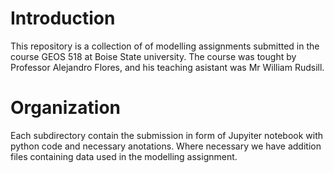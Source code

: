 # Introduction
This repository is a collection of of modelling assignments submitted in the course GEOS 518 at Boise State university. 
The course was tought by Professor Alejandro Flores, and his teaching asistant was Mr William Rudsill.
# Organization
Each subdirectory contain the submission in form of Jupyiter notebook with python code and necessary anotations. 
Where necessary we have addition files containing data used in the modelling assignment.

